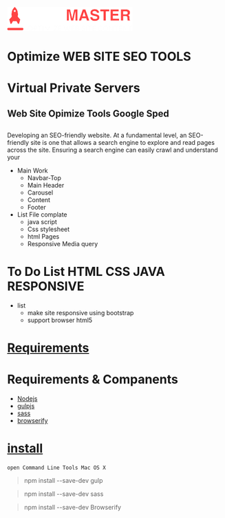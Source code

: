 ![SEO MASTER Logo](https://github.com/fekrh/SEOMASTER/blob/master/img/LOGO.png)

# Optimize WEB SITE SEO TOOLS <h1> Virtual Private Servers
## Web Site Opimize Tools Google Sped <h2>
 Developing an SEO-friendly website. At a fundamental level, an SEO-friendly site is one that allows a search engine to explore and read pages across the site. Ensuring a search engine can easily crawl and understand your<p>     

* Main Work 	 
    * Navbar-Top 
    * Main Header
    * Carousel 
    * Content 
    * Footer
* List File complate 
    * java script
    * Css stylesheet
    * html Pages
    * Responsive Media query 
# <h1> To Do List   HTML CSS JAVA  RESPONSIVE	
* list
    * make site responsive using bootstrap
    * support browser html5

# [Requirements](#Requirements) <h1> Requirements & Companents 	
* [Nodejs](https://nodejs.org/)
* [gulpjs](https://gulpjs.com/)
* [sass](https://sass-lang.com/)
* [browserify](http://browserify.org/)

# [install](#install)
    open Command Line Tools Mac OS X
> npm install --save-dev gulp 

> npm install --save-dev sass

> npm install --save-dev Browserify
